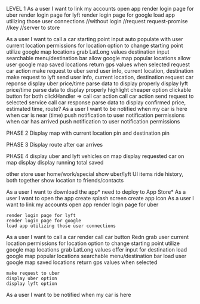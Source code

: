 <!-- LEVEL 0
As a user I want to download the app*
	need to deploy to App Store*
As a user I want to open the app *
	create splash screen
	create app icon -->

LEVEL 1
As a user I want to link my accounts
open app
render login page for uber
render login page for lyft
render login page for google
load app utilizing those user connections
//without login
//request request-promise
//key
//server to store

As a user I want to call a car
starting point input
auto populate with user current location
permissions for location
option to change starting point
utilize google map locations
grab LatLong values
destination input
searchable menu/destination bar
allow google map popular locations
allow user google map saved locations
return gps values when selected
request car action
make request to uber
send user info, current location, destination
make request to lyft
send user info, current location, destination
request car reponse
display uber price/time
parse data to display properly
display lyft price/time
parse data to display properly
highlight cheaper option
clickable button for both
clickHandler => call car action
call car action
send request to selected service
call car response
parse data to display confirmed price, estimated time, route?
As a user I want to be notified when my car is here
when car is near (time) push notification to user
notification permissions
when car has arrived push notification to user
notification permissions

PHASE 2
Display map with current location pin and destination pin

PHASE 3
Display route after car arrives

PHASE 4
display uber and lyft vehicles on map
display requested car on map
display
display running total saved

other
store user home/work/special
show uber/lyft UI items
ride history, both together
show location to friends/contacts

As a user I want to download the app*
need to deploy to App Store*
As a user I want to open the app
create splash screen
create app icon
As a user I want to link my accounts
open app
render login page for uber

    render login page for lyft
    render login page for google
    load app utilizing those user connections

As a user I want to call a car
render call car button
Redn
grab user current location
permissions for location
option to change starting point
utilize google map locations
grab LatLong values
offer input for destination
load google map popular locations
searchable menu/destination bar
load user google map saved locations
return gps values when selected

    make request to uber
    display uber option
    display lyft option

As a user I want to be notified when my car is here
